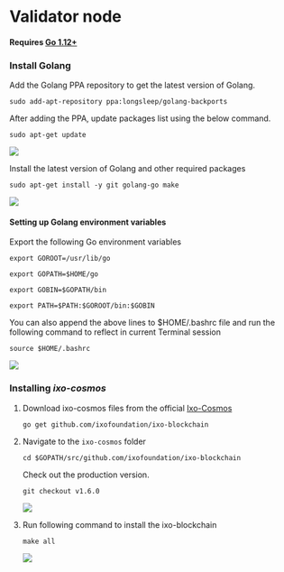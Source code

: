 # Validator node

#### Requires [Go 1.12+](https://golang.org/dl/)

### Install Golang

Add the Golang PPA repository to get the latest version of Golang.

`sudo add-apt-repository ppa:longsleep/golang-backports`

After adding the PPA, update packages list using the below command.

`sudo apt-get update`

![](https://i.imgur.com/tVxJFqU.png)

Install the latest version of Golang and other required packages

`sudo apt-get install -y git golang-go make`

![](https://i.imgur.com/tMFJJqQ.png)

#### Setting up Golang environment variables

Export the following Go environment variables

`export GOROOT=/usr/lib/go`

`export GOPATH=$HOME/go`

`export GOBIN=$GOPATH/bin`

`export PATH=$PATH:$GOROOT/bin:$GOBIN`

You can also append the above lines to $HOME/.bashrc file and run the following command to reflect in current Terminal session

`source $HOME/.bashrc`

![](https://i.imgur.com/OOyXrJz.png)

### Installing _**ixo-cosmos**_

1. Download ixo-cosmos files from the official [Ixo-Cosmos](https://github.com/ixofoundation/ixo-cosmos)

   `go get github.com/ixofoundation/ixo-blockchain`

2. Navigate to the `ixo-cosmos` folder

   `cd $GOPATH/src/github.com/ixofoundation/ixo-blockchain`

   Check out the production version.

   `git checkout v1.6.0`

   ![](https://i.imgur.com/5NgrFM3.png)

3. Run following command to install the ixo-blockchain

   `make all`

   ![](https://i.imgur.com/8UbRTNc.png)

### 

